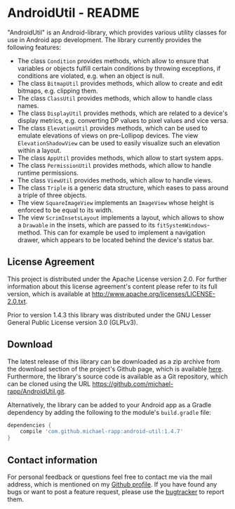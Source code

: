 # AndroidUtil - README

"AndroidUtil" is an Android-library, which provides various utility classes for use in Android app development. The library currently provides the following features:

- The class `Condition` provides methods, which allow to ensure that variables or objects fulfill certain conditions by throwing exceptions, if conditions are violated, e.g. when an object is null.
- The class `BitmapUtil` provides methods, which allow to create and edit bitmaps, e.g. clipping them.
- The class `ClassUtil` provides methods, which allow to handle class names.
- The class `DisplayUtil` provides methods, which are related to a device's display metrics, e.g. converting DP values to pixel values and vice versa.
- The class `ElevationUtil` provides methods, which can be used to emulate elevations of views on pre-Lollipop devices. The view `ElevationShadowView` can be used to easily visualize such an elevation within a layout.
- The class `AppUtil` provides methods, which allow to start system apps.
- The class `PermissionUtil` provides methods, which allow to handle runtime permissions.
- The class `ViewUtil` provides methods, which allow to handle views.
- The class `Triple` is a generic data structure, which eases to pass around a triple of three objects.
- The view `SquareImageView` implements an `ImageView` whose height is enforced to be equal to its width.
- The view `ScrimInsetsLayout` implements a layout, which allows to show a `Drawable` in the insets, which are passed to its `fitSystemWindows`-method. This can for example be used to implement a navigation drawer, which appears to be located behind the device's status bar.

## License Agreement

This project is distributed under the Apache License version 2.0. For further information about this license agreement's content please refer to its full version, which is available at http://www.apache.org/licenses/LICENSE-2.0.txt.

Prior to version 1.4.3 this library was distributed under the GNU Lesser General Public License version 3.0 (GLPLv3).

## Download

The latest release of this library can be downloaded as a zip archive from the download section of the project's Github page, which is available [here](https://github.com/michael-rapp/AndroidUtil/releases). Furthermore, the library's source code is available as a Git repository, which can be cloned using the URL https://github.com/michael-rapp/AndroidUtil.git.

Alternatively, the library can be added to your Android app as a Gradle dependency by adding the following to the module's `build.gradle` file:

```groovy
dependencies {
    compile 'com.github.michael-rapp:android-util:1.4.7'
}
```

## Contact information

For personal feedback or questions feel free to contact me via the mail address, which is mentioned on my [Github profile](https://github.com/michael-rapp). If you have found any bugs or want to post a feature request, please use the [bugtracker](https://github.com/michael-rapp/AndroidUtil/issues) to report them.